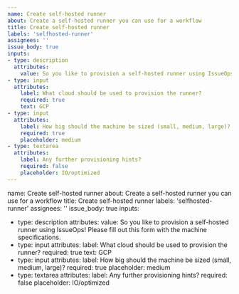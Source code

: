 ```yaml
---
name: Create self-hosted runner
about: Create a self-hosted runner you can use for a workflow
title: Create self-hosted runner
labels: 'selfhosted-runner'
assignees: ''
issue_body: true
inputs:
- type: description
  attributes:
    value: So you like to provision a self-hosted runner using IssueOps! Please fill out this form with the machine specifications.
- type: input
  attributes:
    label: What cloud should be used to provision the runner?
    required: true
    text: GCP
- type: input
  attributes:
    label: How big should the machine be sized (small, medium, large)?
    required: true
    placeholder: medium
- type: textarea
  attributes:
    label: Any further provisioning hints?
    required: false
    placeholder: IO/optimized
---
```

name: Create self-hosted runner
about: Create a self-hosted runner you can use for a workflow
title: Create self-hosted runner
labels: 'selfhosted-runner'
assignees: ''
issue_body: true
inputs:
- type: description
  attributes:
    value: So you like to provision a self-hosted runner using IssueOps! Please fill out this form with the machine specifications.
- type: input
  attributes:
    label: What cloud should be used to provision the runner?
    required: true
    text: GCP
- type: input
  attributes:
    label: How big should the machine be sized (small, medium, large)?
    required: true
    placeholder: medium
- type: textarea
  attributes:
    label: Any further provisioning hints?
    required: false
    placeholder: IO/optimized
